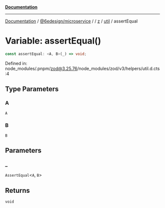 [**Documentation**](../../../../../../../README.md)

***

[Documentation](../../../../../../../README.md) / [@6edesign/microservice](../../../../../README.md) / [](../../../../../README.md) / [z](../../../README.md) / [util](../README.md) / assertEqual

# Variable: assertEqual()

```ts
const assertEqual: <A, B>(_) => void;
```

Defined in: node\_modules/.pnpm/zod@3.25.76/node\_modules/zod/v3/helpers/util.d.cts:4

## Type Parameters

### A

`A`

### B

`B`

## Parameters

### \_

`AssertEqual`&lt;`A`, `B`&gt;

## Returns

`void`

